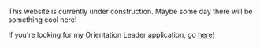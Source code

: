 This website is currently under construction. Maybe some day there will be something cool here!

If you're looking for my Orientation Leader application, go [here!](https://yebrandon.com/assets/unity/O-Week%20Simulator%202020/index.html)
